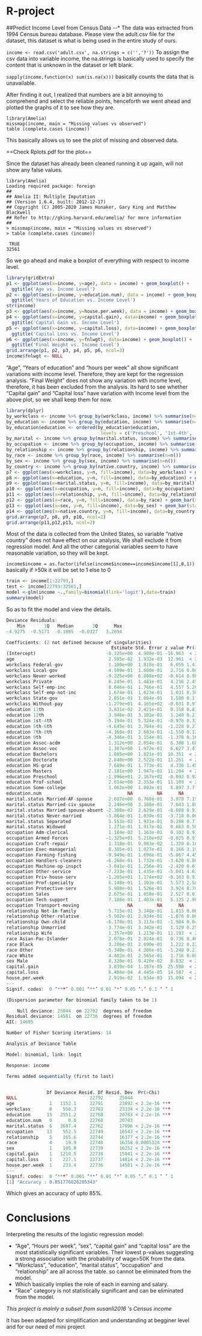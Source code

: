 # R-project

##Predict Income Level from Census Data
*-*-*
The data was extracted from 1994 Census bureau database. Please view the adult.csv file for the dataset, this dataset is what is being used in the entire study of ours.

`income <- read.csv('adult.csv', na.strings = c('','?'))`
To assign the csv data into variable income, the na.strings is basically used to specify the content that is unknown in the dataset or left blank. 

`sapply(income,function(x) sum(is.na(x)))` basically counts the data that is unavailable. 

After finding it out, I realized that numbers are a bit annoying to comprehend and select the reliable points, henceforth we went ahead and plotted the graphs of it to see how they are.

```
library(Amelia)
missmap(income, main = "Missing values vs observed")
table (complete.cases (income))`
```

This basically allows us to see the plot of missing and observed data.

==Check Rplots.pdf for the plot==

Since the dataset has already been cleaned running it up again, will not show any false values. 

```R>
library(Amelia)
Loading required package: foreign
## 
## Amelia II: Multiple Imputation
## (Version 1.6.4, built: 2012-12-17)
## Copyright (C) 2005-2020 James Honaker, Gary King and Matthew Blackwell
## Refer to http://gking.harvard.edu/amelia/ for more information
## 
> missmap(income, main = "Missing values vs observed")
> table (complete.cases (income))

 TRUE 
32561 

```
So we go ahead and make a boxplot of everything with respect to income level. 
```R
library(gridExtra)
p1 <- ggplot(aes(x=income, y=age), data = income) + geom_boxplot() + 
  ggtitle('Age vs. Income Level')
p2 <- ggplot(aes(x=income, y=education.num), data = income) + geom_boxplot() +
  ggtitle('Years of Education vs. Income Level')
str(income) 
p3 <- ggplot(aes(x=income, y=house.per.week), data = income) + geom_boxplot() + ggtitle('Hours Per week vs. Income Level')
p4 <- ggplot(aes(x=income, y=capital.gain), data=income) + geom_boxplot() + 
  ggtitle('Capital Gain vs. Income Level')
p5 <- ggplot(aes(x=income, y=capital.loss), data=income) + geom_boxplot() +
  ggtitle('Capital Loss vs. Income Level')
p6 <- ggplot(aes(x=income, y=fnlwgt), data=income) + geom_boxplot() +
  ggtitle('Final Weight vs. Income Level')
grid.arrange(p1, p2, p3, p4, p5, p6, ncol=3)
income$fnlwgt <- NULL 
```

“Age”, “Years of education” and “hours per week” all show significant variations with income level. Therefore, they are kept for the regression analysis. “Final Weight” does not show any variation with income level, therefore, it has been excluded from the analysis. Its hard to see whether “Capital gain” and “Capital loss” have variation with Income level from the above plot, so we shall keep them for now.

```R
library(dplyr)
by_workclass <- income %>% group_by(workclass, income) %>% summarise(n=n())
by_education <- income %>% group_by(education, income) %>% summarise(n=n())
by_education$education <- ordered(by_education$education, 
                                   levels = c('Preschool', '1st-4th', '5th-6th', '7th-8th', '9th', '10th', '11th', '12th', 'HS-grad', 'Prof-school', 'Assoc-acdm', 'Assoc-voc', 'Some-college', 'Bachelors', 'Masters', 'Doctorate'))
by_marital <- income %>% group_by(marital.status, income) %>% summarise(n=n())
by_occupation <- income %>% group_by(occupation, income) %>% summarise(n=n())
by_relationship <- income %>% group_by(relationship, income) %>% summarise(n=n())
by_race <- income %>% group_by(race, income) %>% summarise(n=n())
by_sex <- income %>% group_by(sex, income) %>% summarise(n=n())
by_country <- income %>% group_by(native.country, income) %>% summarise(n=n())
p7 <- ggplot(aes(x=workclass, y=n, fill=income), data=by_workclass) + geom_bar(stat = 'identity', position = position_dodge()) + ggtitle('Workclass with Income Level') + theme(axis.text.x = element_text(angle = 45, hjust = 1))
p8 <- ggplot(aes(x=education, y=n, fill=income), data=by_education) + geom_bar(stat = 'identity', position = position_dodge()) + ggtitle('Education vs. Income Level') + coord_flip()
p9 <- ggplot(aes(x=marital.status, y=n, fill=income), data=by_marital) + geom_bar(stat = 'identity', position=position_dodge()) + ggtitle('Marital Status vs. Income Level') + theme(axis.text.x = element_text(angle = 45, hjust = 1))
p10 <- ggplot(aes(x=occupation, y=n, fill=income), data=by_occupation) + geom_bar(stat = 'identity', position=position_dodge()) + ggtitle('Occupation vs. Income Level') + coord_flip()
p11 <- ggplot(aes(x=relationship, y=n, fill=income), data=by_relationship) + geom_bar(stat = 'identity', position=position_dodge()) + ggtitle('Relationship vs. Income Level') + coord_flip()
p12 <- ggplot(aes(x=race, y=n, fill=income), data=by_race) + geom_bar(stat = 'identity', position = position_dodge()) + ggtitle('Race vs. Income Level') + coord_flip()
p13 <- ggplot(aes(x=sex, y=n, fill=income), data=by_sex) + geom_bar(stat = 'identity', position = position_dodge()) + ggtitle('Sex vs. Income Level')
p14 <- ggplot(aes(x=native.country, y=n, fill=income), data=by_country) + geom_bar(stat = 'identity', position = position_dodge()) + ggtitle('Native Country vs. Income Level') + coord_flip()
grid.arrange(p7, p8, p9, p10, ncol=2)
grid.arrange(p11,p12,p13, ncol=2)
```
Most of the data is collected from the United States, so variable “native country” does not have effect on our analysis, We shall exclude it from regression model. And all the other categorial variables seem to have reasonable variation, so they will be kept.

`income$income = as.factor(ifelse(income$income==income$income[1],0,1))`
basically if >50k it will be set to 1 else to 0

```R
train <- income[1:22793,]
test <- income[22793:32561,]
model <-glm(income ~.,family=binomial(link='logit'),data=train)
summary(model)
```

So as to fit the model and view the details.

```R
Deviance Residuals: 
    Min       1Q   Median       3Q      Max  
-4.9275  -0.5171  -0.1885  -0.0327   3.2694  

Coefficients: (2 not defined because of singularities)
                                       Estimate Std. Error z value Pr(>|z|)    
(Intercept)                          -8.325e+00  4.908e-01 -16.963  < 2e-16 ***
age                                   2.505e-02  1.932e-03  12.961  < 2e-16 ***
workclass Federal-gov                 1.100e+00  1.818e-01   6.055 1.41e-09 ***
workclass Local-gov                   4.509e-01  1.660e-01   2.716 0.006599 ** 
workclass Never-worked               -9.225e+00  6.808e+02  -0.014 0.989189    
workclass Private                     6.245e-01  1.481e-01   4.216 2.49e-05 ***
workclass Self-emp-inc                8.046e-01  1.766e-01   4.557 5.20e-06 ***
workclass Self-emp-not-inc            1.674e-01  1.623e-01   1.031 0.302392    
workclass State-gov                   2.851e-01  1.804e-01   1.580 0.114139    
workclass Without-pay                -1.279e+01  4.165e+02  -0.031 0.975497    
education 11th                        3.831e-02  2.421e-01   0.158 0.874287    
education 12th                        3.946e-01  3.182e-01   1.240 0.214856    
education 1st-4th                    -5.194e-01  5.324e-01  -0.976 0.329244    
education 5th-6th                    -4.645e-01  3.784e-01  -1.228 0.219579    
education 7th-8th                    -4.160e-01  2.683e-01  -1.550 0.121113    
education 9th                        -4.346e-01  3.154e-01  -1.378 0.168233    
education Assoc-acdm                  1.312e+00  2.054e-01   6.388 1.68e-10 ***
education Assoc-voc                   1.307e+00  1.972e-01   6.627 3.43e-11 ***
education Bachelors                   1.885e+00  1.821e-01  10.351  < 2e-16 ***
education Doctorate                   2.840e+00  2.522e-01  11.261  < 2e-16 ***
education HS-grad                     7.689e-01  1.773e-01   4.336 1.45e-05 ***
education Masters                     2.181e+00  1.947e-01  11.204  < 2e-16 ***
education Preschool                  -1.996e+01  2.167e+02  -0.092 0.926598    
education Prof-school                 2.614e+00  2.353e-01  11.109  < 2e-16 ***
education Some-college                1.062e+00  1.802e-01   5.897 3.71e-09 ***
education.num                                NA         NA      NA       NA    
marital.status Married-AF-spouse      2.687e+00  6.768e-01   3.970 7.19e-05 ***
marital.status Married-civ-spouse     2.246e+00  3.188e-01   7.043 1.88e-12 ***
marital.status Married-spouse-absent -2.308e-02  2.629e-01  -0.088 0.930043    
marital.status Never-married         -3.864e-01  1.039e-01  -3.718 0.000201 ***
marital.status Separated              5.553e-02  1.931e-01   0.288 0.773704    
marital.status Widowed                1.271e-01  1.917e-01   0.663 0.507395    
occupation Adm-clerical               1.184e-02  1.163e-01   0.102 0.918946    
occupation Armed-Forces              -1.325e+01  5.210e+02  -0.025 0.979717    
occupation Craft-repair               1.318e-01  9.983e-02   1.320 0.186672    
occupation Exec-managerial            8.385e-01  1.027e-01   8.166 3.19e-16 ***
occupation Farming-fishing           -9.949e-01  1.696e-01  -5.867 4.45e-09 ***
occupation Handlers-cleaners         -6.268e-01  1.732e-01  -3.620 0.000295 ***
occupation Machine-op-inspct         -3.041e-01  1.256e-01  -2.420 0.015510 *  
occupation Other-service             -7.233e-01  1.435e-01  -5.041 4.63e-07 ***
occupation Priv-house-serv           -1.205e+01  1.174e+02  -0.103 0.918289    
occupation Prof-specialty             6.148e-01  1.103e-01   5.573 2.50e-08 ***
occupation Protective-serv            5.988e-01  1.526e-01   3.924 8.70e-05 ***
occupation Sales                      2.675e-01  1.058e-01   2.527 0.011507 *  
occupation Tech-support               7.188e-01  1.403e-01   5.125 2.98e-07 ***
occupation Transport-moving                  NA         NA      NA       NA    
relationship Not-in-family            5.715e-01  3.148e-01   1.815 0.069470 .  
relationship Other-relative          -5.502e-01  2.934e-01  -1.876 0.060718 .  
relationship Own-child               -6.178e-01  3.113e-01  -1.984 0.047209 *  
relationship Unmarried                3.774e-01  3.342e-01   1.129 0.258751    
relationship Wife                     1.357e+00  1.213e-01  11.193  < 2e-16 ***
race Asian-Pac-Islander               2.078e-01  2.824e-01   0.736 0.461944    
race Black                            3.286e-01  2.690e-01   1.222 0.221864    
race Other                           -5.340e-01  4.306e-01  -1.240 0.214975    
race White                            4.402e-01  2.565e-01   1.716 0.086104 .  
sex Male                              8.320e-01  9.420e-02   8.832  < 2e-16 ***
capital.gain                          3.039e-04  1.187e-05  25.598  < 2e-16 ***
capital.loss                          6.484e-04  4.445e-05  14.587  < 2e-16 ***
house.per.week                        2.919e-02  1.934e-03  15.094  < 2e-16 ***
---
Signif. codes:  0 ‘***’ 0.001 ‘**’ 0.01 ‘*’ 0.05 ‘.’ 0.1 ‘ ’ 1

(Dispersion parameter for binomial family taken to be 1)

    Null deviance: 25044  on 22792  degrees of freedom
Residual deviance: 14581  on 22736  degrees of freedom
AIC: 14695

Number of Fisher Scoring iterations: 14

Analysis of Deviance Table

Model: binomial, link: logit

Response: income

Terms added sequentially (first to last)


               Df Deviance Resid. Df Resid. Dev  Pr(>Chi)    
NULL                           22792      25044              
age             1   1152.1     22791      23892 < 2.2e-16 ***
workclass       8    558.3     22783      23334 < 2.2e-16 ***
education      15   2551.2     22768      20783 < 2.2e-16 ***
education.num   0      0.0     22768      20783              
marital.status  6   3687.4     22762      17096 < 2.2e-16 ***
occupation     13    552.5     22749      16543 < 2.2e-16 ***
relationship    5    165.6     22744      16377 < 2.2e-16 ***
race            4     19.9     22740      16358 0.0005324 ***
sex             1    105.8     22739      16252 < 2.2e-16 ***
capital.gain    1   1210.5     22738      15041 < 2.2e-16 ***
capital.loss    1    227.1     22737      14814 < 2.2e-16 ***
house.per.week  1    233.4     22736      14581 < 2.2e-16 ***
---
Signif. codes:  0 ‘***’ 0.001 ‘**’ 0.01 ‘*’ 0.05 ‘.’ 0.1 ‘ ’ 1
[1] "Accuracy : 0.851776026205343"
```

Which gives an accuracy of upto 85%.

# Conclusions
Interpreting the results of the logistic regression model:

* “Age”, “Hours per week”, “sex”, “capital gain” and “capital loss” are the most statistically significant variables. Their lowest p-values suggesting a strong association with the probability of wage>50K from the data.
* “Workclass”, “education”, “marital status”, “occupation” and “relationship” are all across the table. so cannot be eliminated from the model.
* Which basically implies the role of each in earning and salary.
* “Race” category is not statistically significant and can be eliminated from the model.


*This project is mainly a subset from susanli2016 's Census income*

It has been adapted for simplification and understanding at begginer level and for our need of mini project